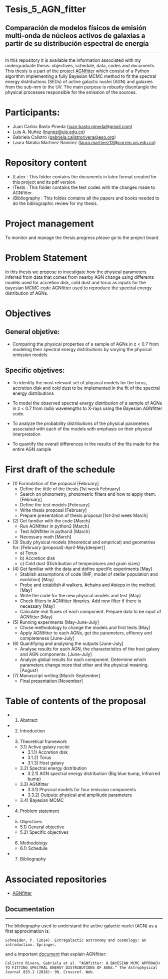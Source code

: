 # Tesis_5_AGN_fitter

## Comparación de modelos físicos de emisión multi-onda de núcleos activos de galaxias a partir de su distribución espectral de energía
---------------------

In this repository it is available the information associated with my undergraduate thesis: objectives, schedule, data, codes and documents. This thesis is a part of the project [AGNfitter](https://github.com/GabrielaCR/AGNfitter) which consist of a Python algorithm implementing a fully Bayesian MCMC method to fit the spectral energy distributions (SEDs) of active galactic nuclei (AGN) and galaxies from the sub-mm to the UV. The main purpose is robustly disentangle the physical processes responsible for the emission of the sources.

# Participants:

  * Juan Carlos Basto Pineda (juan.basto.pineda@gmail.com)
  * Luis A. Nuñez (lnunez@uis.edu.co)
  * Gabriela Calistro (gabriela.calistrorivera@eso.org)
  * Laura Natalia Martínez Ramírez (laura.martinez13@correo.uis.edu.co)
  
# Repository content

  * /Latex : This folder contains the documents in latex format created for this project and its pdf version.
  * /Tests : This folder contains the test codes with the changes made to AGNfitter.
  * /Bibliography : This foldes contains all the papers and books needed to do the bibliographic review for my thesis.
  
# Project management

To monitor and manage the thesis progress please go to the project board.


# Problem Statement

In this thesis we propose to investigate how the physical parameters inferred from data that comes from nearby AGN change using differents models used for accretion disk, cold dust and torus as inputs for the bayesian MCMC code AGNfitter used to reproduce the spectral energy distribution of AGNs. 


# Objectives

## General objetive:
 * Comparing the physical properties of a sample of AGNs in z < 0.7 from modeling their spectral energy distributions by varying the physical emission models

## Specific objetives:
 * To identify the most relevant set of physical models for the torus, accretion disk and cold dust to be implemented in the fit of the spectral energy distributions
 
 * To model the observed spectral energy distribution of a sample of AGNs in z < 0.7 from radio wavelengths to X-rays using the Bayesian AGNfitter code.
 
  * To analyze the probability distributions of the physical parameters associated with each of the models with emphasis on their physical interpretation
  
  * To quantify the overall differences in the results of the fits made for the entire AGN sample
  
# First draft of the schedule
* (1) Formulation of the proposal [February]
  * Define the tittle of the thesis [1st week February]
  * Search on photometry, photometric filters and how to apply them. [February]
  * Define the test models [February]
  * Write thesis proposal [February]
  * Prepare presentation of thesis proposal [1st-2nd week March]
* (2) Get familiar with the code [March]
  * Run AGNfitter in python2 [March]
  * Test AGNfitter in python3 [March]
  * Necessary math [March]
* (3) Study physical models (theoretical and empirical) and geometries for: [February (proposal)-April-May(deeper)]
  * a) Torus
  * b) Accretion disk
  * c) Cold dust (Distribution of temperatures and grain sizes)
* (4) Get familiar with the data and define specific experiments [May]
  * Stablish assumptions of code (IMF, model of stellar population and evolution) [May]
  * Probe and establish # walkers, #chains and #steps in the method. [May]
  * Write the code for the new physical models and test [May]
  * Check filters in AGNfitter libraries. Add new filter if there is necessary [May]
  * Calculate real fluxes of each component. Prepare data to be input of AGNfitter [May]
* (5) Running experiments [May-June-July]
  * Chose methodology to change the models and first tests [May]
  * Apply AGNfitter to each AGNs, get the parameters, effiency and completeness [June-July]
* (6) Quantifying and analysing the outputs [June-July]
  * Analyse results for each AGN, the characteristics of the host galaxy and AGN components. [June-July]
  * Analyze global results for each component. Determine which parameters change more that other and the physical meaning. [August]
* (7) Manuscript writing [March-September]
  * Final presentation [November]

# Table of contents of the proposal 
  * 1) Abstract
  * 2) Introduction
  * 3) Theoretical framework
    * 3.1) Active galaxy nuclei
      * 3.1.1) Accretion disk
      * 3.1.2) Torus
      * 3.1.3) Host galaxy
    * 3.2) Spectral energy distribution
      * 3.2.1) AGN spectral energy distribution (Big blue bump, Infrarred bump)
    * 3.3) AGNfitter
      * 3.3.1) Physical models for four emission components
      * 3.3.2) Outputs: physical and amplitude parameters
    * 3.4) Bayesian MCMC
  * 4) Problem statement
  * 5) Objectives
     * 5.1) General objective
     * 5.2) Specific objectives
  * 6) Methodology
     * 6.1) Schedule
  * 7) Bibliography



# Associated repositories
 
 * [AGNfitter](https://github.com/GabrielaCR/AGNfitter)


## Documentation
----------------

The bibliography used to understand the active galactic nuclei (AGN) as a first approximation is:

`Schneider, P. (2014). Extragalactic astronomy and cosmology: an introduction. Springer.`

and a important [document](https://arxiv.org/abs/1606.05648#) that explain AGNfitter:

`Calistro Rivera, Gabriela et al. “AGNfitter: A BAYESIAN MCMC APPROACH TO FITTING SPECTRAL ENERGY DISTRIBUTIONS OF AGNs.” The Astrophysical Journal 833.1 (2016): 98. Crossref. Web.`
